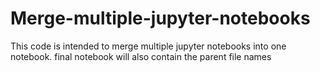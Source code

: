 # Merge-multiple-jupyter-notebooks
This code is intended to merge multiple jupyter notebooks into one notebook. final notebook will also contain the parent file names
